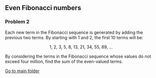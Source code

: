 Even Fibonacci numbers
----------------------
### Problem 2

Each new term in the Fibonacci sequence is generated by adding the previous two terms. By starting with 1 and 2, the first 10 terms will be:  
  
<p align="center">
1, 2, 3, 5, 8, 13, 21, 34, 55, 89, ...
</p>
  
By considering the terms in the Fibonacci sequence whose values do not exceed four million, find the sum of the even-valued terms.
  
[Go to main folder](../../../ "Go to main folder")
